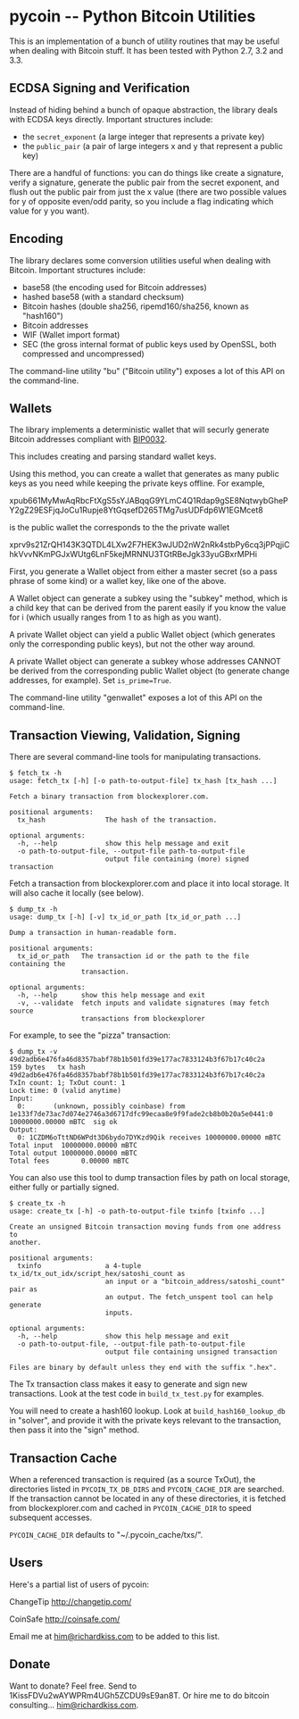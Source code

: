 pycoin -- Python Bitcoin Utilities
==================================

This is an implementation of a bunch of utility routines that may be useful when dealing with Bitcoin stuff. It has been tested with Python 2.7, 3.2 and 3.3.


ECDSA Signing and Verification
------------------------------

Instead of hiding behind a bunch of opaque abstraction, the library deals with ECDSA keys directly. Important structures include:

- the ```secret_exponent``` (a large integer that represents a private key)
- the ```public_pair``` (a pair of large integers x and y that represent a public key)

There are a handful of functions: you can do things like create a signature, verify a signature, generate the public pair from the secret exponent, and flush out the public pair from just the x value (there are two possible values for y of opposite even/odd parity, so you include a flag indicating which value for y you want).


Encoding
--------

The library declares some conversion utilities useful when dealing with Bitcoin. Important structures include:

* base58 (the encoding used for Bitcoin addresses)
* hashed base58 (with a standard checksum)
* Bitcoin hashes (double sha256, ripemd160/sha256, known as "hash160")
* Bitcoin addresses
* WIF (Wallet import format)
* SEC (the gross internal format of public keys used by OpenSSL, both compressed and uncompressed)

The command-line utility "bu" ("Bitcoin utility") exposes a lot of this API on the command-line.


Wallets
-------

The library implements a deterministic wallet that will securly generate Bitcoin addresses compliant with [BIP0032].

This includes creating and parsing standard wallet keys.

Using this method, you can create a wallet that generates as many public keys as you need while keeping the private keys offline. For example,

xpub661MyMwAqRbcFtXgS5sYJABqqG9YLmC4Q1Rdap9gSE8NqtwybGhePY2gZ29ESFjqJoCu1Rupje8YtGqsefD265TMg7usUDFdp6W1EGMcet8

is the public wallet the corresponds to the the private wallet

xprv9s21ZrQH143K3QTDL4LXw2F7HEK3wJUD2nW2nRk4stbPy6cq3jPPqjiChkVvvNKmPGJxWUtg6LnF5kejMRNNU3TGtRBeJgk33yuGBxrMPHi

First, you generate a Wallet object from either a master secret (so a pass phrase of some kind) or a wallet key, like one of the above.

A Wallet object can generate a subkey using the "subkey" method, which is a child key that can be derived from the parent easily if you know the value for i (which usually ranges from 1 to as high as you want).

A private Wallet object can yield a public Wallet object (which generates only the corresponding public keys), but not the other way around.

A private Wallet object can generate a subkey whose addresses CANNOT be derived from the corresponding public Wallet object (to generate change addresses, for example). Set ```is_prime=True```.

The command-line utility "genwallet" exposes a lot of this API on the command-line.


Transaction Viewing, Validation, Signing
----------------------------------------

There are several command-line tools for manipulating transactions.

    $ fetch_tx -h
    usage: fetch_tx [-h] [-o path-to-output-file] tx_hash [tx_hash ...]

    Fetch a binary transaction from blockexplorer.com.

    positional arguments:
      tx_hash               The hash of the transaction.

    optional arguments:
      -h, --help            show this help message and exit
      -o path-to-output-file, --output-file path-to-output-file
                            output file containing (more) signed transaction


Fetch a transaction from blockexplorer.com and place it into local storage. It will also cache it locally (see below).


    $ dump_tx -h
    usage: dump_tx [-h] [-v] tx_id_or_path [tx_id_or_path ...]

    Dump a transaction in human-readable form.

    positional arguments:
      tx_id_or_path   The transaction id or the path to the file containing the
                      transaction.

    optional arguments:
      -h, --help      show this help message and exit
      -v, --validate  fetch inputs and validate signatures (may fetch source
                      transactions from blockexplorer


For example, to see the "pizza" transaction:

    $ dump_tx -v 49d2adb6e476fa46d8357babf78b1b501fd39e177ac7833124b3f67b17c40c2a
    159 bytes   tx hash 49d2adb6e476fa46d8357babf78b1b501fd39e177ac7833124b3f67b17c40c2a
    TxIn count: 1; TxOut count: 1
    Lock time: 0 (valid anytime)
    Input:
      0:       (unknown, possibly coinbase) from 1e133f7de73ac7d074e2746a3d6717dfc99ecaa8e9f9fade2cb8b0b20a5e0441:0 10000000.00000 mBTC  sig ok
    Output:
      0: 1CZDM6oTttND6WPdt3D6bydo7DYKzd9Qik receives 10000000.00000 mBTC
    Total input  10000000.00000 mBTC
    Total output 10000000.00000 mBTC
    Total fees        0.00000 mBTC

You can also use this tool to dump transaction files by path on local storage, either fully or partially signed.


    $ create_tx -h
    usage: create_tx [-h] -o path-to-output-file txinfo [txinfo ...]

    Create an unsigned Bitcoin transaction moving funds from one address to
    another.

    positional arguments:
      txinfo                a 4-tuple tx_id/tx_out_idx/script_hex/satoshi_count as
                            an input or a "bitcoin_address/satoshi_count" pair as
                            an output. The fetch_unspent tool can help generate
                            inputs.

    optional arguments:
      -h, --help            show this help message and exit
      -o path-to-output-file, --output-file path-to-output-file
                            output file containing unsigned transaction

    Files are binary by default unless they end with the suffix ".hex".


The Tx transaction class makes it easy to generate and sign new transactions. Look at the test code in ```build_tx_test.py``` for examples.

You will need to create a hash160 lookup. Look at ```build_hash160_lookup_db``` in  "solver", and provide it with the private keys relevant to the transaction, then pass it into the "sign" method.


Transaction Cache
-----------------

When a referenced transaction is required (as a source TxOut), the directories listed in ```PYCOIN_TX_DB_DIRS``` and ```PYCOIN_CACHE_DIR``` are searched. If the transaction cannot be located in any of these directories, it is fetched from blockexplorer.com and cached in ```PYCOIN_CACHE_DIR``` to speed subsequent accesses.

```PYCOIN_CACHE_DIR``` defaults to "~/.pycoin_cache/txs/".


Users
-----

Here's a partial list of users of pycoin:

ChangeTip http://changetip.com/

CoinSafe http://coinsafe.com/

Email me at him@richardkiss.com to be added to this list.


Donate
------

Want to donate? Feel free. Send to 1KissFDVu2wAYWPRm4UGh5ZCDU9sE9an8T.
Or hire me to do bitcoin consulting... him@richardkiss.com.


[BIP0032]: https://en.bitcoin.it/wiki/BIP_0032
